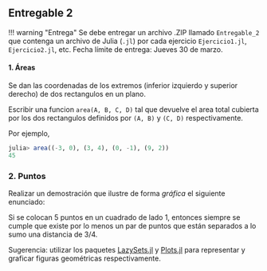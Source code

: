 
## Entregable 2

!!! warning "Entrega"
    Se debe entregar un archivo .ZIP llamado `Entregable_2` que contenga un archivo de Julia (`.jl`) por cada ejercicio `Ejercicio1.jl`, `Ejercicio2.jl`, etc. Fecha límite de entrega: Jueves 30 de marzo.
    
#### 1. Áreas

Se dan las coordenadas de los extremos (inferior izquierdo y superior derecho) de dos rectangulos en un plano.

Escribir una funcion `area(A, B, C, D)` tal que devuelve el area total cubierta por los dos rectangulos
definidos por `(A, B)` y `(C, D)` respectivamente.

Por ejemplo,

```julia
julia> area((-3, 0), (3, 4), (0, -1), (9, 2))
45
```

### 2. Puntos

Realizar un demostración que ilustre de forma *gráfica* el siguiente enunciado:

Si se colocan 5 puntos en un cuadrado de lado 1, entonces siempre se cumple que existe por lo menos un par de puntos que están separados a lo sumo una distancia de 3/4.

Sugerencia: utilizar los paquetes [LazySets.jl](https://github.com/JuliaReach/LazySets.jl) y [Plots.jl](https://github.com/JuliaPlots/Plots.jl) para representar y graficar figuras geométricas respectivamente. 

